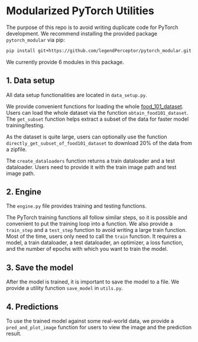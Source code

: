 # Modularized PyTorch Utilities

The purpose of this repo is to avoid writing duplicate code for PyTorch development. We recommend installing the provided package `pytorch_modular` via pip:

```bash
pip install git+https://github.com/legendPerceptor/pytorch_modular.git
```

We currently provide 6 modules in this package.

## 1. Data setup

All data setup functionalities are located in `data_setup.py`.

We provide convenient functions for loading the whole [food_101_dataset](https://pytorch.org/vision/main/generated/torchvision.datasets.Food101.html). Users can load the whole dataset via the function `obtain_food101_dataset`. The `get_subset` function helps extract a subset of the data for faster model training/testing.

As the dataset is quite large, users can optionally use the function `directly_get_subset_of_food101_dataset` to download 20% of the data from a zipfile.

The `create_dataloaders` function returns a train dataloader and a test dataloader. Users need to provide it with the train image path and test image path.

## 2. Engine

The `engine.py` file provides training and testing functions.

The PyTorch training functions all follow similar steps, so it is possible and convenient to put the training loop into a function. We also provide a `train_step` and a `test_step` function to avoid writing a large train function. Most of the time, users only need to call the `train` function. It requires a model, a train dataloader, a test dataloader, an optimizer, a loss function, and the number of epochs with which you want to train the model.

## 3. Save the model

After the model is trained, it is important to save the model to a file. We provide a utility function `save_model` in `utils.py`.

## 4. Predictions

To use the trained model against some real-world data, we provide a `pred_and_plot_image` function for users to view the image and the prediction result.
